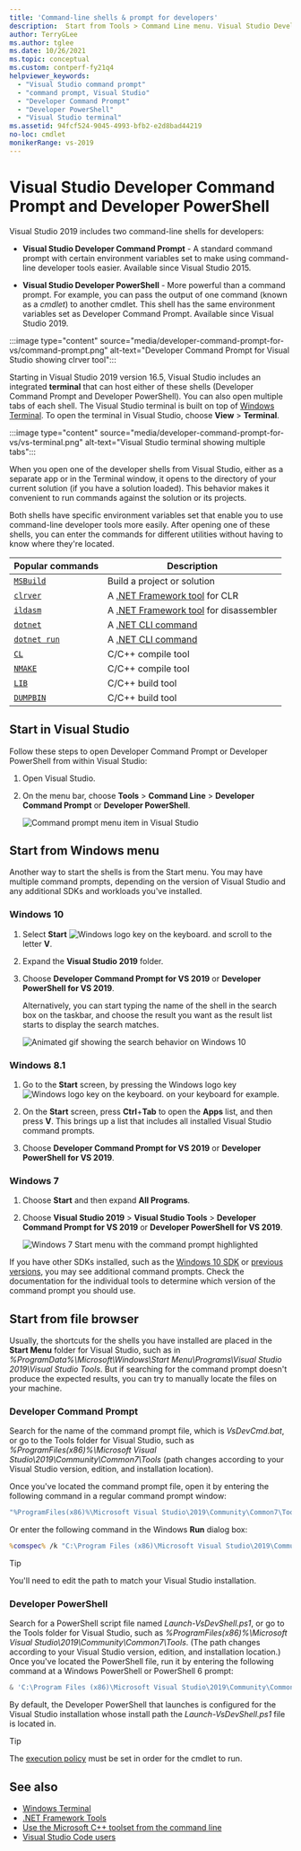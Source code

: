 ```yaml
---
title: 'Command-line shells & prompt for developers'
description:  Start from Tools > Command Line menu. Visual Studio Developer Command Prompt, Developer PowerShell, and terminal let you use .NET and C++ tools more easily.
author: TerryGLee
ms.author: tglee
ms.date: 10/26/2021
ms.topic: conceptual
ms.custom: contperf-fy21q4
helpviewer_keywords:
  - "Visual Studio command prompt"
  - "command prompt, Visual Studio"
  - "Developer Command Prompt"
  - "Developer PowerShell"
  - "Visual Studio terminal"
ms.assetid: 94fcf524-9045-4993-bfb2-e2d8bad44219
no-loc: cmdlet
monikerRange: vs-2019
---
```

# Visual Studio Developer Command Prompt and Developer PowerShell

Visual Studio 2019 includes two command-line shells for developers:

- **Visual Studio Developer Command Prompt** - A standard command prompt with certain environment variables set to make using command-line developer tools easier. Available since Visual Studio 2015.

- **Visual Studio Developer PowerShell** - More powerful than a command prompt. For example, you can pass the output of one command (known as a *cmdlet*) to another cmdlet. This shell has the same environment variables set as Developer Command Prompt. Available since Visual Studio 2019.

:::image type="content" source="media/developer-command-prompt-for-vs/command-prompt.png" alt-text="Developer Command Prompt for Visual Studio showing clrver tool":::

Starting in Visual Studio 2019 version 16.5, Visual Studio includes an integrated **terminal** that can host either of these shells (Developer Command Prompt and Developer PowerShell). You can also open multiple tabs of each shell. The Visual Studio terminal is built on top of [Windows Terminal](/windows/terminal/). To open the terminal in Visual Studio, choose **View** > **Terminal**.

:::image type="content" source="media/developer-command-prompt-for-vs/vs-terminal.png" alt-text="Visual Studio terminal showing multiple tabs":::

When you open one of the developer shells from Visual Studio, either as a separate app or in the Terminal window, it opens to the directory of your current solution (if you have a solution loaded). This behavior makes it convenient to run commands against the solution or its projects.

Both shells have specific environment variables set that enable you to use command-line developer tools more easily. After opening one of these shells, you can enter the commands for different utilities without having to know where they're located.

|Popular commands|Description|
|--|--|
|[`MSBuild`](../../msbuild/msbuild-command-line-reference.md)|Build a project or solution|
|[`clrver`](/dotnet/framework/tools/clrver-exe-clr-version-tool)| A [.NET Framework tool](/dotnet/framework/tools/index) for CLR|
|[`ildasm`](/dotnet/framework/tools/ildasm-exe-il-disassembler)|A [.NET Framework tool](/dotnet/framework/tools/index) for disassembler|
|[`dotnet`](/dotnet/core/tools/dotnet)|A [.NET CLI command](/dotnet/core/tools/index)|
|[`dotnet run`](/dotnet/core/tools/dotnet-run)|A [.NET CLI command](/dotnet/core/tools/index)|
|[`CL`](/cpp/build/reference/compiler-command-line-syntax)|C/C++ compile tool|
|[`NMAKE`](/cpp/build/reference/running-nmake)|C/C++ compile tool|
|[`LIB`](/cpp/build/reference/lib-reference)| C/C++ build tool|
|[`DUMPBIN`](/cpp/build/reference/dumpbin-reference)| C/C++ build tool|

## Start in Visual Studio

Follow these steps to open Developer Command Prompt or Developer PowerShell from within Visual Studio:

1. Open Visual Studio.

1. On the menu bar, choose **Tools** > **Command Line** > **Developer Command Prompt** or **Developer PowerShell**.

   ![Command prompt menu item in Visual Studio](./media/developer-command-prompt-for-vs/vs-menu.png)

## Start from Windows menu

Another way to start the shells is from the Start menu. You may have multiple command prompts, depending on the version of Visual Studio and any additional SDKs and workloads you've installed.

### Windows 10

1. Select **Start** ![Windows logo key on the keyboard.](./media/developer-command-prompt-for-vs/windows-logo-key-graphic.png) and scroll to the letter **V**.

1. Expand the **Visual Studio 2019** folder.

1. Choose **Developer Command Prompt for VS 2019** or **Developer PowerShell for VS 2019**.

   Alternatively, you can start typing the name of the shell in the search box on the taskbar, and choose the result you want as the result list starts to display the search matches.

   ![Animated gif showing the search behavior on Windows 10](./media/developer-command-prompt-for-vs/windows-10-search.gif)

### Windows 8.1

1. Go to the **Start** screen, by pressing the Windows logo key ![Windows logo key on the keyboard.](./media/developer-command-prompt-for-vs/windows-logo-key-graphic.png) on your keyboard for example.

1. On the **Start** screen, press **Ctrl**+**Tab** to open the **Apps** list, and then press **V**. This brings up a list that includes all installed Visual Studio command prompts.

1. Choose **Developer Command Prompt for VS 2019** or **Developer PowerShell for VS 2019**.

### Windows 7

1. Choose **Start** and then expand **All Programs**.

1. Choose **Visual Studio 2019** > **Visual Studio Tools** > **Developer Command Prompt for VS 2019** or **Developer PowerShell for VS 2019**.

   ![Windows 7 Start menu with the command prompt highlighted](./media/developer-command-prompt-for-vs/windows-7-menu.png)

If you have other SDKs installed, such as the [Windows 10 SDK](https://developer.microsoft.com/windows/downloads/windows-10-sdk) or [previous versions](https://developer.microsoft.com/windows/downloads/sdk-archive), you may see additional command prompts. Check the documentation for the individual tools to determine which version of the command prompt you should use.

## Start from file browser

Usually, the shortcuts for the shells you have installed are placed in the **Start Menu** folder for Visual Studio, such as in *%ProgramData%\Microsoft\Windows\Start Menu\Programs\Visual Studio 2019\Visual Studio Tools*. But if searching for the command prompt doesn't produce the expected results, you can try to manually locate the files on your machine.

### Developer Command Prompt

Search for the name of the command prompt file, which is *VsDevCmd.bat*, or go to the Tools folder for Visual Studio, such as *%ProgramFiles(x86)%\Microsoft Visual Studio\2019\Community\Common7\Tools* (path changes according to your Visual Studio version, edition, and installation location).

Once you've located the command prompt file, open it by entering the following command in a regular command prompt window:

```cmd
"%ProgramFiles(x86)%\Microsoft Visual Studio\2019\Community\Common7\Tools\VsDevCmd.bat"
```

Or enter the following command in the Windows **Run** dialog box:

```cmd
%comspec% /k "C:\Program Files (x86)\Microsoft Visual Studio\2019\Community\Common7\Tools\VsDevCmd.bat"
```

> [!TIP]
> You'll need to edit the path to match your Visual Studio installation.

### Developer PowerShell

Search for a PowerShell script file named *Launch-VsDevShell.ps1*, or go to the Tools folder for Visual Studio, such as *%ProgramFiles(x86)%\Microsoft Visual Studio\2019\Community\Common7\Tools*. (The path changes according to your Visual Studio version, edition, and installation location.) Once you've located the PowerShell file, run it by entering the following command at a Windows PowerShell or PowerShell 6 prompt:

```powershell
& 'C:\Program Files (x86)\Microsoft Visual Studio\2019\Community\Common7\Tools\Launch-VsDevShell.ps1'
```

By default, the Developer PowerShell that launches is configured for the Visual Studio installation whose install path the *Launch-VsDevShell.ps1* file is located in.

> [!TIP]
> The [execution policy](/powershell/module/microsoft.powershell.core/about/about_execution_policies) must be set in order for the cmdlet to run.

## See also

- [Windows Terminal](/windows/terminal/)
- [.NET Framework Tools](/dotnet/framework/tools/index)
- [Use the Microsoft C++ toolset from the command line](/cpp/build/building-on-the-command-line)
- [Visual Studio Code users](https://code.visualstudio.com/docs/cpp/config-msvc#:~:text=To%20open%20the%20Developer%20Command,item%20to%20open%20the%20prompt.)

